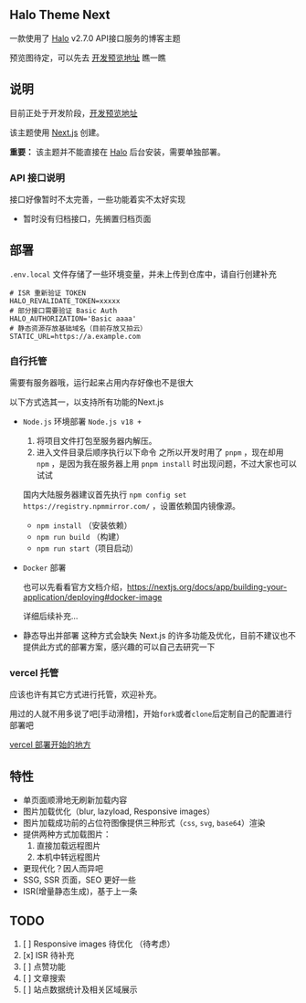 ## Halo Theme Next

一款使用了 [Halo](https://github.com/halo-dev/halo) v2.7.0 API接口服务的博客主题

预览图待定，可以先去 <a href="https://theme-next-git-dev-gotoobe.vercel.app" target="_blank">开发预览地址</a> 瞧一瞧

## 说明

目前正处于开发阶段，<a href="https://theme-next-git-dev-gotoobe.vercel.app" target="_blank">开发预览地址</a>

该主题使用 [Next.js](https://nextjs.org/) 创建。

**重要：** 该主题并不能直接在 [Halo](https://github.com/halo-dev/halo) 后台安装，需要单独部署。

### API 接口说明

接口好像暂时不太完善，一些功能着实不太好实现

- 暂时没有归档接口，先搁置归档页面

## 部署

`.env.local` 文件存储了一些环境变量，并未上传到仓库中，请自行创建补充

```text
# ISR 重新验证 TOKEN
HALO_REVALIDATE_TOKEN=xxxxx
# 部分接口需要验证 Basic Auth
HALO_AUTHORIZATION='Basic aaaa'
# 静态资源存放基础域名（目前存放又拍云）
STATIC_URL=https://a.example.com
```

### 自行托管

需要有服务器哦，运行起来占用内存好像也不是很大

以下方式选其一，以支持所有功能的Next.js

* `Node.js` 环境部署 `Node.js v18 +`
  1. 将项目文件打包至服务器内解压。
  2. 进入文件目录后顺序执行以下命令
    之所以开发时用了 `pnpm` ，现在却用 `npm` ，是因为我在服务器上用 `pnpm install` 时出现问题，不过大家也可以试试

    国内大陆服务器建议首先执行 `npm config set https://registry.npmmirror.com/` ，设置依赖国内镜像源。
     - `npm install` （安装依赖）
     - `npm run build` （构建）
     - `npm run start`（项目启动）

* `Docker` 部署

   也可以先看看官方文档介绍，https://nextjs.org/docs/app/building-your-application/deploying#docker-image

   详细后续补充...

* 静态导出并部署
  这种方式会缺失 Next.js 的许多功能及优化，目前不建议也不提供此方式的部署方案，感兴趣的可以自己去研究一下

### vercel 托管

应该也许有其它方式进行托管，欢迎补充。

用过的人就不用多说了吧[手动滑稽]，开始`fork`或者`clone`后定制自己的配置进行部署吧

<a href="https://vercel.com/docs/getting-started-with-vercel" target="_blank">vercel 部署开始的地方</a>

## 特性
* 单页面顺滑地无刷新加载内容
* 图片加载优化（blur, lazyload, Responsive images）
* 图片加载成功前的占位符图像提供三种形式（`css`, `svg`, `base64`）渲染
* 提供两种方式加载图片：
  1. 直接加载远程图片
  2. 本机中转远程图片
* 更现代化？因人而异吧
* SSG, SSR 页面，SEO 更好一些
* ISR(增量静态生成)，基于上一条

## TODO
1. [ ] Responsive images 待优化 （待考虑）
2. [x] ISR 待补充
3. [ ] 点赞功能
4. [ ] 文章搜索
5. [ ] 站点数据统计及相关区域展示